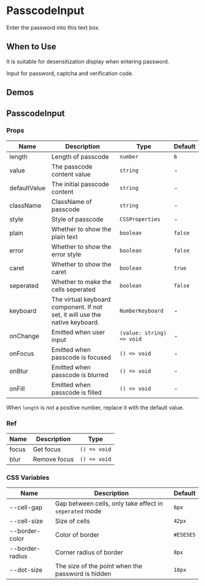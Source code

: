 # PasscodeInput <Experimental></Experimental>

Enter the password into this text box.

## When to Use

It is suitable for desensitization display when entering password.

Input for password, captcha and verification code.

## Demos

<code src="./demos/demo1.tsx"></code>

## PasscodeInput

### Props

| Name         | Description                                                                  | Type                      | Default |
| ------------ | ---------------------------------------------------------------------------- | ------------------------- | ------- |
| length       | Length of passcode                                                           | `number`                  | `6`     |
| value        | The passcode content value                                                   | `string`                  | -       |
| defaultValue | The initial passcode content                                                 | `string`                  | -       |
| className    | ClassName of passcode                                                        | `string`                  | -       |
| style        | Style of passcode                                                            | `CSSProperties`           | -       |
| plain        | Whether to show the plain text                                               | `boolean`                 | `false` |
| error        | Whether to show the error style                                              | `boolean`                 | `false` |
| caret        | Whether to show the caret                                                    | `boolean`                 | `true`  |
| seperated    | Whether to make the cells seperated                                          | `boolean`                 | `false` |
| keyboard     | The virtual keyboard component. If not set, it will use the native keyboard. | `NumberKeyboard`          | -       |
| onChange     | Emitted when user input                                                      | `(value: string) => void` | -       |
| onFocus      | Emitted when passcode is focused                                             | `() => void`              | -       |
| onBlur       | Emitted when passcode is blurred                                             | `() => void`              | -       |
| onFill       | Emitted when passcode is filled                                              | `() => void`              | -       |

When `length` is not a positive number, replace it with the default value.

### Ref

| Name  | Description  | Type         |
| ----- | ------------ | ------------ |
| focus | Get focus    | `() => void` |
| blur  | Remove focus | `() => void` |

### CSS Variables

| Name            | Description                                             | Default   |
| --------------- | ------------------------------------------------------- | --------- |
| --cell-gap      | Gap between cells, only take effect in `seperated` mode | `6px`     |
| --cell-size     | Size of cells                                           | `42px`    |
| --border-color  | Color of border                                         | `#E5E5E5` |
| --border-radius | Corner radius of border                                 | `8px`     |
| --dot-size      | The size of the point when the password is hidden       | `10px`    |
